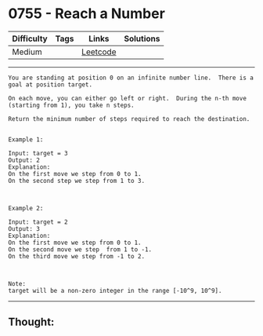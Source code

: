 # 0755 - Reach a Number

Difficulty  | Tags | Links | Solutions
----------- | ---- | ----- | -----
Medium |  | [Leetcode](https://leetcode.com/problems/reach-a-number/description/) |


-----------

```
You are standing at position 0 on an infinite number line.  There is a goal at position target.

On each move, you can either go left or right.  During the n-th move (starting from 1), you take n steps.

Return the minimum number of steps required to reach the destination.


Example 1:

Input: target = 3
Output: 2
Explanation:
On the first move we step from 0 to 1.
On the second step we step from 1 to 3.



Example 2:

Input: target = 2
Output: 3
Explanation:
On the first move we step from 0 to 1.
On the second move we step  from 1 to -1.
On the third move we step from -1 to 2.



Note:
target will be a non-zero integer in the range [-10^9, 10^9].
```

-----------

## Thought:
